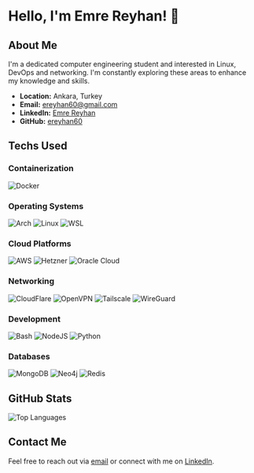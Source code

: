 # Hello, I'm Emre Reyhan! 👋

## About Me

I'm a dedicated computer engineering student and interested in Linux, DevOps and networking. I'm constantly exploring these areas to enhance my knowledge and skills.

- **Location:** Ankara, Turkey
- **Email:** [ereyhan60@gmail.com](mailto:ereyhan60@gmail.com)
- **LinkedIn:** [Emre Reyhan](https://linkedin.com/in/emre-reyhan-10861a232)
- **GitHub:** [ereyhan60](https://github.com/ereyhan60)

## Techs Used

### Containerization
![Docker](https://img.shields.io/badge/-Docker-333333?style=flat&logo=docker)

### Operating Systems
![Arch](https://img.shields.io/badge/-Arch-333333?style=flat&logo=arch-linux)
![Linux](https://img.shields.io/badge/-Linux-333333?style=flat&logo=linux)
![WSL](https://img.shields.io/badge/-WSL-333333?style=flat&logo=linux&logoColor=blue)

### Cloud Platforms
![AWS](https://img.shields.io/badge/-AWS-333333?style=flat&logo=amazon)
![Hetzner](https://img.shields.io/badge/-Hetzner-333333?style=flat&logo=hetzner)
![Oracle Cloud](https://img.shields.io/badge/-Oracle_Cloud-333333?style=flat&logo=oracle)

### Networking
![CloudFlare](https://img.shields.io/badge/-CloudFlare-333333?style=flat&logo=cloudflare)
![OpenVPN](https://img.shields.io/badge/-OpenVPN-333333?style=flat&logo=openvpn)
![Tailscale](https://img.shields.io/badge/-Tailscale-333333?style=flat&logo=tailscale)
![WireGuard](https://img.shields.io/badge/-WireGuard-333333?style=flat&logo=wireguard)

### Development
![Bash](https://img.shields.io/badge/-Bash-333333?style=flat&logo=gnu-bash)
![NodeJS](https://img.shields.io/badge/-NodeJS-333333?style=flat&logo=node.js)
![Python](https://img.shields.io/badge/-Python-333333?style=flat&logo=python)

### Databases
![MongoDB](https://img.shields.io/badge/-MongoDB-333333?style=flat&logo=mongodb)
![Neo4j](https://img.shields.io/badge/-Neo4j-333333?style=flat&logo=neo4j)
![Redis](https://img.shields.io/badge/-Redis-333333?style=flat&logo=redis)

## GitHub Stats

<!--![Emre's GitHub stats](https://github-readme-stats.vercel.app/api?username=ereyhan60&show_icons=true&theme=radical)-->

![Top Languages](https://github-readme-stats.vercel.app/api/top-langs/?username=ereyhan60&layout=compact&theme=radical)

## Contact Me

Feel free to reach out via [email](mailto:ereyhan60@gmail.com) or connect with me on [LinkedIn](https://linkedin.com/in/emre-reyhan-10861a232).


<!--
**ereyhan60/ereyhan60** is a ✨ _special_ ✨ repository because its `README.md` (this file) appears on your GitHub profile.

Here are some ideas to get you started:

- 🔭 I’m currently working on ...
- 🌱 I’m currently learning ...
- 👯 I’m looking to collaborate on ...
- 🤔 I’m looking for help with ...
- 💬 Ask me about ...
- 📫 How to reach me: ...
- 😄 Pronouns: ...
- ⚡ Fun fact: ...
-->
